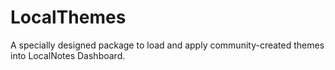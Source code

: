 # LocalThemes
A specially designed package to load and apply community-created themes into LocalNotes Dashboard.
